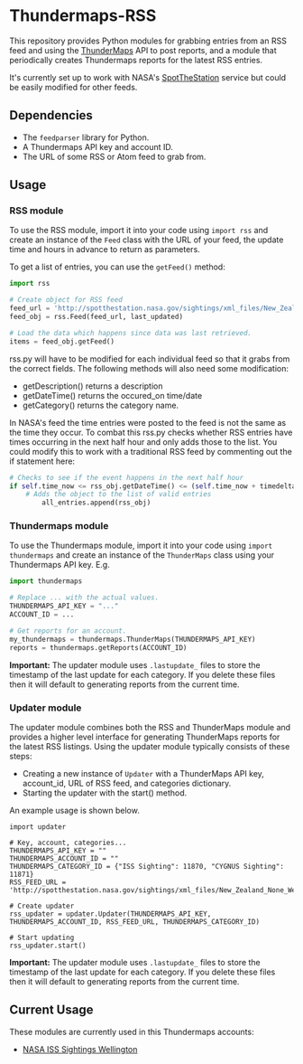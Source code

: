Thundermaps-RSS
===================

This repository provides Python modules for grabbing entries from an RSS feed and using the [ThunderMaps](http://thundermaps.com/) API to post reports, and a module that periodically creates Thundermaps reports for the latest RSS entries.

It's currently set up to work with NASA's [SpotTheStation](http://spotthestation.nasa.gov/sightings/xml_files/New_Zealand_None_Wellington.xml) service but could be easily modified for other feeds.

Dependencies
------------

* The `feedparser` library for Python.
* A Thundermaps API key and account ID.
* The URL of some RSS or Atom feed to grab from.

Usage
-----

### RSS module

To use the RSS module, import it into your code using `import rss` and create an instance of the `Feed` class with the URL of your feed, the update time and hours in advance to return as parameters. 

To get a list of entries, you can use the `getFeed()` method:

```python
import rss

# Create object for RSS feed
feed_url = 'http://spotthestation.nasa.gov/sightings/xml_files/New_Zealand_None_Wellington.xml' 
feed_obj = rss.Feed(feed_url, last_updated)

# Load the data which happens since data was last retrieved.
items = feed_obj.getFeed()
```

rss.py will have to be modified for each individual feed so that it grabs from the correct fields. The following methods will also need some modification:

* getDescription() returns a description
* getDateTime() returns the occured_on time/date
* getCategory() returns the category name.

In NASA's feed the time entries were posted to the feed is not the same as the time they occur. To combat this rss.py checks whether RSS entries have times occurring in the next half hour and only adds those to the list. You could modify this to work with a traditional RSS feed by commenting out the if statement here:

```python
# Checks to see if the event happens in the next half hour
if self.time_now <= rss_obj.getDateTime() <= (self.time_now + timedelta(hours = 0.5)):
	# Adds the object to the list of valid entries
        all_entries.append(rss_obj)
```

### Thundermaps module

To use the Thundermaps module, import it into your code using `import thundermaps` and create an instance of the `ThunderMaps` class using your Thundermaps API key. E.g.

```python
import thundermaps

# Replace ... with the actual values.
THUNDERMAPS_API_KEY = "..."
ACCOUNT_ID = ...

# Get reports for an account.
my_thundermaps = thundermaps.ThunderMaps(THUNDERMAPS_API_KEY)
reports = thundermaps.getReports(ACCOUNT_ID)
```

**Important:** The updater module uses `.lastupdate_` files to store the timestamp of the last update for each category. If you delete these files then it will default to generating reports from the current time.

### Updater module
The updater module combines both the RSS and ThunderMaps module and provides a higher level interface for generating ThunderMaps reports for the latest RSS listings. Using the updater module typically consists of these steps:

* Creating a new instance of `Updater` with a ThunderMaps API key, account_id, URL of RSS feed, and categories dictionary.
* Starting the updater with the start() method.

An example usage is shown below.

```
import updater

# Key, account, categories...
THUNDERMAPS_API_KEY = ""
THUNDERMAPS_ACCOUNT_ID = ""
THUNDERMAPS_CATEGORY_ID = {"ISS Sighting": 11870, "CYGNUS Sighting": 11871}
RSS_FEED_URL = 'http://spotthestation.nasa.gov/sightings/xml_files/New_Zealand_None_Wellington.xml'

# Create updater
rss_updater = updater.Updater(THUNDERMAPS_API_KEY, THUNDERMAPS_ACCOUNT_ID, RSS_FEED_URL, THUNDERMAPS_CATEGORY_ID)

# Start updating
rss_updater.start()
```

**Important:** The updater module uses `.lastupdate_` files to store the timestamp of the last update for each category. If you delete these files then it will default to generating reports from the current time.


## Current Usage

These modules are currently used in this Thundermaps accounts:

* [NASA ISS Sightings Wellington](http://www.thundermaps.com/accounts/gdfgsdfg)
